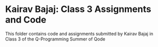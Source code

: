 # Kairav Bajaj: Class 3 Assignments and Code
This folder contains code and assignments submitted by Kairav Bajaj in Class 3 of the Q-Programming Summer of Qode
